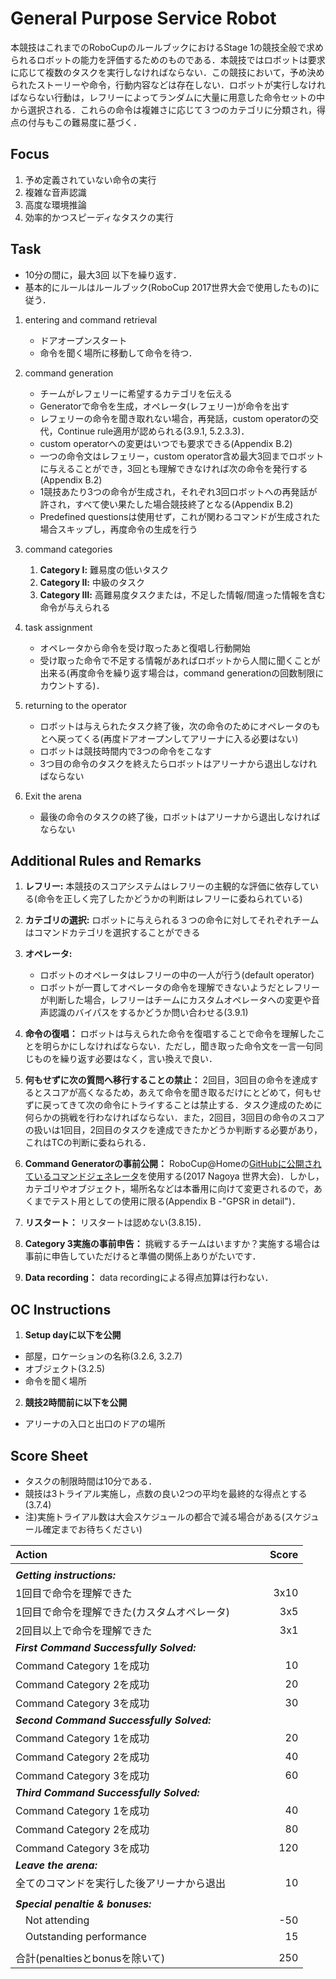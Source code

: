 # General Purpose Service Robot

本競技はこれまでのRoboCupのルールブックにおけるStage 1の競技全般で求められるロボットの能力を評価するためのものである．本競技ではロボットは要求に応じて複数のタスクを実行しなければならない．この競技において，予め決められたストーリーや命令，行動内容などは存在しない．ロボットが実行しなければならない行動は，レフリーによってランダムに大量に用意した命令セットの中から選択される．これらの命令は複雑さに応じて３つのカテゴリに分類され，得点の付与もこの難易度に基づく．

## Focus
1. 予め定義されていない命令の実行
2. 複雑な音声認識
3. 高度な環境推論
4. 効率的かつスピーディなタスクの実行

## Task

- 10分の間に，最大3回 以下を繰り返す．
- 基本的にルールはルールブック(RoboCup 2017世界大会で使用したもの)に従う．

 1. entering and command retrieval
	- ドアオープンスタート
	- 命令を聞く場所に移動して命令を待つ．

 2. command generation
 	- チームがレフェリーに希望するカテゴリを伝える
 	- Generatorで命令を生成，オペレータ(レフェリー)が命令を出す
 	- レフェリーの命令を聞き取れない場合，再発話，custom operatorの交代，Continue rule適用が認められる(3.9.1, 5.2.3.3)．
 	- custom operatorへの変更はいつでも要求できる(Appendix B.2)
 	- 一つの命令文はレフェリー，custom operator含め最大3回までロボットに与えることができ，3回とも理解できなければ次の命令を発行する(Appendix B.2)
 	- 1競技あたり3つの命令が生成され，それぞれ3回ロボットへの再発話が許され，すべて使い果たした場合競技終了となる(Appendix B.2)
	- Predefined questionsは使用せず，これが関わるコマンドが生成された場合スキップし，再度命令の生成を行う

 3. command categories
	1. **Category Ⅰ:** 難易度の低いタスク
	2. **Category Ⅱ:** 中級のタスク
	3. **Category Ⅲ:** 高難易度タスクまたは，不足した情報/間違った情報を含む命令が与えられる

 4. task assignment
	- オペレータから命令を受け取ったあと復唱し行動開始
	- 受け取った命令で不足する情報があればロボットから人間に聞くことが出来る(再度命令を繰り返す場合は，command generationの回数制限にカウントする)．

 5. returning to the operator
	- ロボットは与えられたタスク終了後，次の命令のためにオペレータのもとへ戻ってくる(再度ドアオープンしてアリーナに入る必要はない)
	- ロボットは競技時間内で3つの命令をこなす
	- 3つ目の命令のタスクを終えたらロボットはアリーナから退出しなければならない

 6. Exit the arena
	- 最後の命令のタスクの終了後，ロボットはアリーナから退出しなければならない

## Additional Rules and Remarks
1. **レフリー:** 本競技のスコアシステムはレフリーの主観的な評価に依存している(命令を正しく完了したかどうかの判断はレフリーに委ねられている)

2. **カテゴリの選択:** ロボットに与えられる３つの命令に対してそれぞれチームはコマンドカテゴリを選択することができる

3. **オペレータ:**
	* ロボットのオペレータはレフリーの中の一人が行う(default operator)
	* ロボットが一貫してオペレータの命令を理解できないようだとレフリーが判断した場合，レフリーはチームにカスタムオペレータへの変更や音声認識のバイパスをするかどうか問い合わせる(3.9.1)

4. **命令の復唱：** ロボットは与えられた命令を復唱することで命令を理解したことを明らかにしなければならない．ただし，聞き取った命令文を一言一句同じものを繰り返す必要はなく，言い換えで良い．

5. **何もせずに次の質問へ移行することの禁止：**
2回目，3回目の命令を達成するとスコアが高くなるため，あえて命令を聞き取るだけにとどめて，何もせずに戻ってきて次の命令にトライすることは禁止する．タスク達成のために何らかの挑戦を行わなければならない．また，2回目，3回目の命令のスコアの扱いは1回目，2回目のタスクを達成できたかどうか判断する必要があり，これはTCの判断に委ねられる．

6. **Command Generatorの事前公開：**
RoboCup@Homeの[GitHubに公開されているコマンドジェネレータ](https://github.com/RoboCupAtHome/gpsr_command_generator)を使用する(2017 Nagoya 世界大会)．しかし，カテゴリやオブジェクト，場所名などは本番用に向けて変更されるので，あくまでテスト用としての使用に限る(Appendix B -"GPSR in detail")．

7. **リスタート：**
リスタートは認めない(3.8.15)．

8. **Category 3実施の事前申告：**
挑戦するチームはいますか？実施する場合は事前に申告していただけると準備の関係上ありがたいです．

9. **Data recording：**
data recordingによる得点加算は行わない．

## OC Instructions
1. **Setup dayに以下を公開**
- 部屋，ロケーションの名称(3.2.6, 3.2.7)
- オブジェクト(3.2.5)
- 命令を聞く場所

2. **競技2時間前に以下を公開**
- アリーナの入口と出口のドアの場所

## Score Sheet

- タスクの制限時間は10分である．
- 競技は3トライアル実施し，点数の良い2つの平均を最終的な得点とする(3.7.4)
- 注)実施トライアル数は大会スケジュールの都合で減る場合がある(スケジュール確定までお待ちください)


|Action　　　　　　　　　　　　　　　|Score　　　|
|:-|-:|
|||
|***Getting instructions:***||
|	1回目で命令を理解できた					|3x10|
|	1回目で命令を理解できた(カスタムオペレータ)		|3x5|
|	2回目以上で命令を理解できた					|3x1|
|***First Command Successfully Solved:***||
|	Command Category 1を成功				|10|
|	Command Category 2を成功				|20|
|	Command Category 3を成功				|30|
|***Second Command Successfully Solved:***||
|	Command Category 1を成功				|20|
|	Command Category 2を成功				|40|
|	Command Category 3を成功				|60|
|***Third Command Successfully Solved:***||
|	Command Category 1を成功				|40|
|	Command Category 2を成功				|80|
|	Command Category 3を成功				|120|
|***Leave the arena:***||
|	全てのコマンドを実行した後アリーナから退出	|10|
|||
|***Special penaltie & bonuses:***	||
|　Not attending					|-50|
|　Outstanding performance		|15|
|||
|合計(penaltiesとbonusを除いて)   |250|
